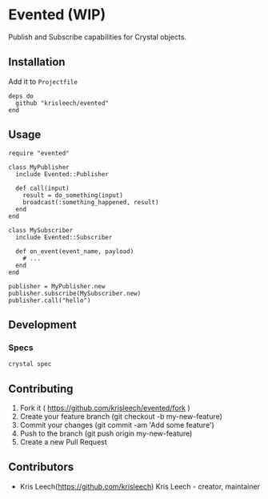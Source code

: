 # Evented (WIP)

Publish and Subscribe capabilities for Crystal objects.

## Installation

Add it to `Projectfile`

```crystal
deps do
  github "krisleech/evented"
end
```

## Usage

```crystal
require "evented"

class MyPublisher
  include Evented::Publisher

  def call(input)
    result = do_something(input)
    broadcast(:something_happened, result)
  end
end

class MySubscriber
  include Evented::Subscriber

  def on_event(event_name, payload)
    # ...
  end
end

publisher = MyPublisher.new
publisher.subscribe(MySubscriber.new)
publisher.call("hello")
```

## Development

### Specs

```
crystal spec
```

## Contributing

1. Fork it ( https://github.com/krisleech/evented/fork )
2. Create your feature branch (git checkout -b my-new-feature)
3. Commit your changes (git commit -am 'Add some feature')
4. Push to the branch (git push origin my-new-feature)
5. Create a new Pull Request

## Contributors

- Kris Leech(https://github.com/krisleech) Kris Leech - creator, maintainer

